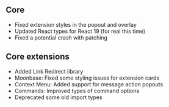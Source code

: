 ## Core

- Fixed extension styles in the popout and overlay
- Updated React types for React 19 (for real this time)
- Fixed a potential crash with patching

## Core extensions

- Added Link Redirect library
- Moonbase: Fixed some styling issues for extension cards
- Context Menu: Added support for message action popouts
- Commands: Improved types of command options
- Deprecated some old import types
